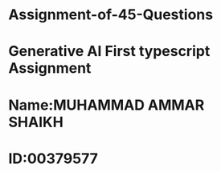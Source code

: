 # Assignment-of-45-Questions
# Generative AI First typescript Assignment 
# Name:MUHAMMAD AMMAR SHAIKH
# ID:00379577
